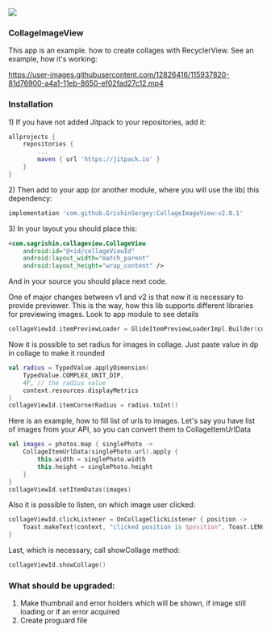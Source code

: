[![](https://jitpack.io/v/GrishinSergey/CollageImageView.svg)](https://jitpack.io/#GrishinSergey/CollageImageView)

<h3>CollageImageView</h3>

<p>
This app is an example. how to create collages with RecyclerView. See an example, how it's working:
</p>

https://user-images.githubusercontent.com/12826416/115937820-81d76900-a4a1-11eb-8650-ef02fad27c12.mp4

<h3>Installation</h3>
<p>1) If you have not added Jitpack to your repositories, add it:</p>

```gradle
allprojects {
    repositories {
        ...
        maven { url 'https://jitpack.io' }
    }
}
```
<p>2) Then add to your app (or another module, where you will use the lib) this dependency:</p>

```gradle
implementation 'com.github.GrishinSergey:CollageImageView:v2.0.1'
```

<p>3) In your layout you should place this:</p>

```xml
<com.sagrishin.collageview.CollageView
    android:id="@+id/collageViewId"
    android:layout_width="match_parent"
    android:layout_height="wrap_content" />
```

<p>And in your source you should place next code.</p>

One of major changes between v1 and v2 is that now it is necessary to provide previewer. This is the way, how this lib supports different libraries for previewing images. Look to app module to see details
```kotlin
collageViewId.itemPreviewLoader = GlideItemPreviewLoaderImpl.Builder(context).build()
```

Now it is possible to set radius for images in collage. Just paste value in dp in collage to make it rounded
```kotlin
val radius = TypedValue.applyDimension(
    TypedValue.COMPLEX_UNIT_DIP,
    4F, // the radius value
    context.resources.displayMetrics
)
collageViewId.itemCornerRadius = radius.toInt()
```

Here is an example, how to fill list of urls to images. Let's say you have list of images from your API, so you can convert them to CollageItemUrlData
```kotlin
val images = photos.map { singlePhoto ->
    CollageItemUrlData(singlePhoto.url).apply {
        this.width = singlePhoto.width
        this.height = singlePhoto.height
    }
}
collageViewId.setItemDatas(images)
```

Also it is possible to listen, on which image user clicked:
```kotlin
collageViewId.clickListener = OnCollageClickListener { position ->
    Toast.makeText(context, "clicked position is $position", Toast.LENGTH_SHORT).show()
}
```

Last, which is necessary, call showCollage method:
```kotlin
collageViewId.showCollage()
```

<h3>What should be upgraded:</h3>
<ol>
  <li>Make thumbnail and error holders which will be shown, if image still loading or if an error acquired</li>
  <li>Create proguard file</li>
</ol>
